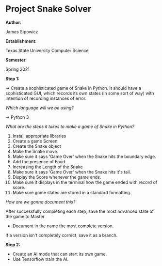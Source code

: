 # Project Snake Solver
**Author**: 

James Sipowicz

**Establishment**: 

Texas State University Computer Science

**Semester**: 

Spring 2021

**Step 1:**

-> Create a sophisticated game of Snake in Python. It should have a sophisticated GUI, 
  which records its own states (in some sort of way) with intention of recording instances
  of error.
  
*Which language will we be using?*

-> Python 3
 
*What are the steps it takes to make a game of Snake in Python?*

1. Install appropriate libraries
2. Create a game Screen
3. Create the Snake object
4. Make the Snake move.
5. Make sure it says 'Game Over' when the Snake hits the boundary edge.
6. Add the presence of Food
7. Increasing the Length of the Snake
8. Make sure it says 'Game Over' when the Snake hits it's tail.
9. Display the Score whenever the game ends.
10. Make sure it displays in the terminal how the game ended with record of score.
11. Make sure game states are stored in a standard formatting.

*How are we gonna document this?*

After successfully completing each step, save the most advanced state of the game to Master
- Document in the name the most complete version.

If a version isn't completely correct, save it as a branch.

**Step 2:**

- Create an AI mode that can start its own game.
- Use Tensorflow train the AI.
